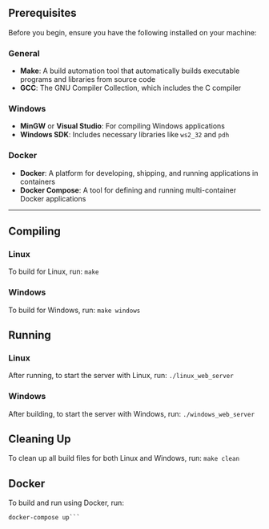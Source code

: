 ## Prerequisites

Before you begin, ensure you have the following installed on your machine:

### General
- **Make**: A build automation tool that automatically builds executable programs and libraries from source code
- **GCC**: The GNU Compiler Collection, which includes the C compiler

### Windows
- **MinGW** or **Visual Studio**: For compiling Windows applications
- **Windows SDK**: Includes necessary libraries like `ws2_32` and `pdh`

### Docker
- **Docker**: A platform for developing, shipping, and running applications in containers
- **Docker Compose**: A tool for defining and running multi-container Docker applications
---
## Compiling
### Linux
To build for Linux, run:
```make```

### Windows
To build for Windows, run:
```make windows```

## Running
### Linux
After running, to start the server with Linux, run:
```./linux_web_server```

### Windows
After building, to start the server with Windows, run:
```./windows_web_server```

## Cleaning Up
To clean up all build files for both Linux and Windows, run:
```make clean```

## Docker
To build and run using Docker, run:
```cd docker
docker-compose up```
